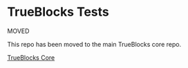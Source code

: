 # TrueBlocks Tests

MOVED

This repo has been moved to the main TrueBlocks core repo.

[TrueBlocks Core](https://github.com/TrueBlocks/trueblocks-core)
